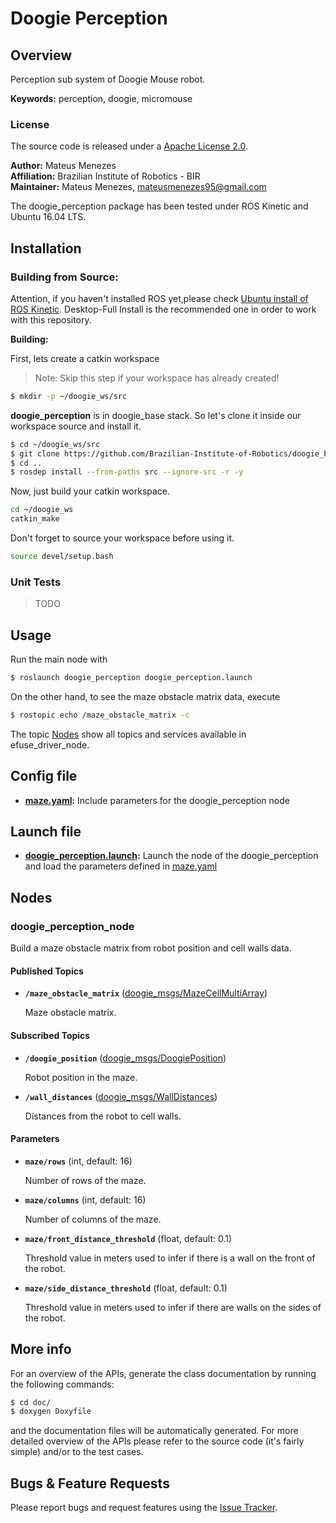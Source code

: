 # Doogie Perception

## Overview

Perception sub system of Doogie Mouse robot. 

**Keywords:** perception, doogie, micromouse

### License

The source code is released under a [Apache License 2.0](https://github.com/Brazilian-Institute-of-Robotics/jiro_efuse_driver/blob/master/LICENSE).

**Author:** Mateus Menezes<br>
**Affiliation:** Brazilian Institute of Robotics - BIR<br>
**Maintainer:** Mateus Menezes, mateusmenezes95@gmail.com<br>

The doogie_perception package has been tested under ROS Kinetic and Ubuntu 16.04 LTS.

## Installation

### Building from Source:

Attention, if you haven't installed ROS yet,please check [Ubuntu install of ROS Kinetic](http://wiki.ros.org/kinetic/Installation/Ubuntu). Desktop-Full Install is the recommended one in order to work with this repository.

**Building:**

First, lets create a catkin workspace
> Note: Skip this step if your workspace has already created!

```sh
$ mkdir -p ~/doogie_ws/src
```

**doogie_perception** is in doogie_base stack. So let's clone it inside our workspace source and install it.

```sh
$ cd ~/doogie_ws/src
$ git clone https://github.com/Brazilian-Institute-of-Robotics/doogie_base.git
$ cd ..
$ rosdep install --from-paths src --ignore-src -r -y
```

Now, just build your catkin workspace.

```sh
cd ~/doogie_ws
catkin_make
```

Don't forget to source your workspace before using it. 

```sh
source devel/setup.bash
```

### Unit Tests

> TODO

## Usage

Run the main node with
```sh
$ roslaunch doogie_perception doogie_perception.launch
```

On the other hand, to see the maze obstacle matrix data, execute
```sh
$ rostopic echo /maze_obstacle_matrix -c
```

The topic [Nodes](#nodes) show all topics and services available in efuse_driver_node.

## Config file

* **[maze.yaml](config/maze.yaml):** Include parameters for the doogie_perception node

## Launch file

* **[doogie_perception.launch](launch/doogie_perception.launch):** Launch the node of the doogie_perception and load the parameters defined in [maze.yaml](config/maze.yaml)

## Nodes

### doogie_perception_node

Build a maze obstacle matrix from robot position and cell walls data.

#### Published Topics

* **`/maze_obstacle_matrix`** ([doogie_msgs/MazeCellMultiArray])

	Maze obstacle matrix.
  
#### Subscribed Topics

* **`/doogie_position`** ([doogie_msgs/DoogiePosition])

	Robot position in the maze.

* **`/wall_distances`** ([doogie_msgs/WallDistances])

	Distances from the robot to cell walls.

#### Parameters

* **`maze/rows`** (int, default: 16)

	Number of rows of the maze.

* **`maze/columns`** (int, default: 16)

	Number of columns of the maze.

* **`maze/front_distance_threshold`** (float, default: 0.1)

	Threshold value in meters used to infer if there is a wall on the front of the robot.

* **`maze/side_distance_threshold`** (float, default: 0.1)

	Threshold value in meters used to infer if there are walls on the sides of the robot.

## More info

For an overview of the APIs, generate the class documentation by running the following commands:

```sh
$ cd doc/
$ doxygen Doxyfile
```

and the documentation files will be automatically generated.
For more detailed overview of the APIs please refer to the source code (it's fairly simple) and/or to the test cases.

## Bugs & Feature Requests

Please report bugs and request features using the [Issue Tracker](https://github.com/Brazilian-Institute-of-Robotics/doogie_base/issues).


[ros_driver_base]: (https://github.com/Brazilian-Institute-of-Robotics/ros_driver_base) 
[maze.yaml]: (config/maze.yaml)
[doogie_msgs/MazeCellMultiArray]: https://github.com/Brazilian-Institute-of-Robotics/doogie_base/blob/master/doogie_msgs/msg/MazeCellMultiArray.msg
[doogie_msgs/DoogiePosition]: https://github.com/Brazilian-Institute-of-Robotics/doogie_base/blob/master/doogie_msgs/msg/DoogiePosition.msg
[doogie_msgs/WallDistances]: https://github.com/Brazilian-Institute-of-Robotics/doogie_base/blob/master/doogie_msgs/msg/WallDistances.msg
